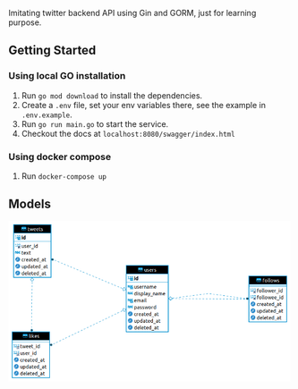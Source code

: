 Imitating twitter backend API using Gin and GORM, just for learning purpose.


## Getting Started
### Using local GO installation
1. Run `go mod download` to install the dependencies.
1. Create a `.env` file, set your env variables there, see the example in `.env.example`.
1. Run `go run main.go` to start the service.
1. Checkout the docs at `localhost:8080/swagger/index.html`
### Using docker compose
1. Run `docker-compose up`

## Models
![Models](./docs/db_models.png)

